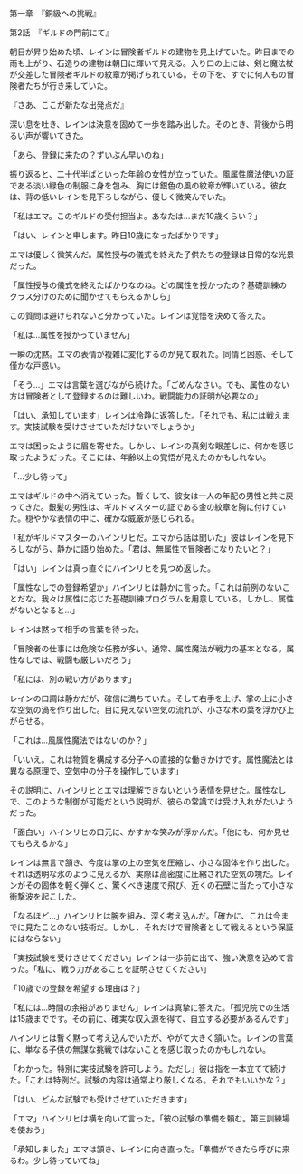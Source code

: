 第一章　『銅級への挑戦』

第2話　『ギルドの門前にて』

朝日が昇り始めた頃、レインは冒険者ギルドの建物を見上げていた。昨日までの雨も上がり、石造りの建物は朝日に輝いて見える。入り口の上には、剣と魔法杖が交差した冒険者ギルドの紋章が掲げられている。その下を、すでに何人もの冒険者たちが行き来していた。

『さあ、ここが新たな出発点だ』

深い息を吐き、レインは決意を固めて一歩を踏み出した。そのとき、背後から明るい声が響いてきた。

「あら、登録に来たの？ずいぶん早いのね」

振り返ると、二十代半ばといった年齢の女性が立っていた。風属性魔法使いの証である淡い緑色の制服に身を包み、胸には銀色の風の紋章が輝いている。彼女は、背の低いレインを見下ろしながら、優しく微笑んでいた。

「私はエマ。このギルドの受付担当よ。あなたは...まだ10歳くらい？」

「はい、レインと申します。昨日10歳になったばかりです」

エマは優しく微笑んだ。属性授与の儀式を終えた子供たちの登録は日常的な光景だった。

「属性授与の儀式を終えたばかりなのね。どの属性を授かったの？基礎訓練のクラス分けのために聞かせてもらえるかしら」

この質問は避けられないと分かっていた。レインは覚悟を決めて答えた。

「私は...属性を授かっていません」

一瞬の沈黙。エマの表情が複雑に変化するのが見て取れた。同情と困惑、そして僅かな戸惑い。

「そう...」エマは言葉を選びながら続けた。「ごめんなさい。でも、属性のない方は冒険者として登録するのは難しいわ。戦闘能力の証明が必要なの」

「はい、承知しています」レインは冷静に返答した。「それでも、私には戦えます。実技試験を受けさせていただけないでしょうか」

エマは困ったように眉を寄せた。しかし、レインの真剣な眼差しに、何かを感じ取ったようだった。そこには、年齢以上の覚悟が見えたのかもしれない。

「...少し待って」

エマはギルドの中へ消えていった。暫くして、彼女は一人の年配の男性と共に戻ってきた。銀髪の男性は、ギルドマスターの証である金の紋章を胸に付けていた。穏やかな表情の中に、確かな威厳が感じられる。

「私がギルドマスターのハインリヒだ。エマから話は聞いた」彼はレインを見下ろしながら、静かに語り始めた。「君は、無属性で冒険者になりたいと？」

「はい」レインは真っ直ぐにハインリヒを見つめ返した。

「属性なしでの登録希望か」ハインリヒは静かに言った。「これは前例のないことだな。我々は属性に応じた基礎訓練プログラムを用意している。しかし、属性がないとなると...」

レインは黙って相手の言葉を待った。

「冒険者の仕事には危険な任務が多い。通常、属性魔法が戦力の基本となる。属性なしでは、戦闘も厳しいだろう」

「私には、別の戦い方があります」

レインの口調は静かだが、確信に満ちていた。そして右手を上げ、掌の上に小さな空気の渦を作り出した。目に見えない空気の流れが、小さな木の葉を浮かび上がらせる。

「これは...風属性魔法ではないのか？」

「いいえ。これは物質を構成する分子への直接的な働きかけです。属性魔法とは異なる原理で、空気中の分子を操作しています」

その説明に、ハインリヒとエマは理解できないという表情を見せた。属性なしで、このような制御が可能だという説明が、彼らの常識では受け入れがたいようだった。

「面白い」ハインリヒの口元に、かすかな笑みが浮かんだ。「他にも、何か見せてもらえるかな」

レインは無言で頷き、今度は掌の上の空気を圧縮し、小さな固体を作り出した。それは透明な氷のように見えるが、実際は高密度に圧縮された空気の塊だ。レインがその固体を軽く弾くと、驚くべき速度で飛び、近くの石壁に当たって小さな衝撃波を起こした。

「なるほど...」ハインリヒは腕を組み、深く考え込んだ。「確かに、これは今までに見たことのない技術だ。しかし、それだけで冒険者として戦えるという保証にはならない」

「実技試験を受けさせてください」レインは一歩前に出て、強い決意を込めて言った。「私に、戦う力があることを証明させてください」

「10歳での登録を希望する理由は？」

「私には...時間の余裕がありません」レインは真摯に答えた。「孤児院での生活は15歳までです。その前に、確実な収入源を得て、自立する必要があるんです」

ハインリヒは暫く黙って考え込んでいたが、やがて大きく頷いた。レインの言葉に、単なる子供の無謀な挑戦ではないことを感じ取ったのかもしれない。

「わかった。特別に実技試験を許可しよう。ただし」彼は指を一本立てて続けた。「これは特例だ。試験の内容は通常より厳しくなる。それでもいいかな？」

「はい、どんな試験でも受けさせていただきます」

「エマ」ハインリヒは横を向いて言った。「彼の試験の準備を頼む。第三訓練場を使おう」

「承知しました」エマは頷き、レインに向き直った。「準備ができたら呼びに来るわ。少し待っていてね」